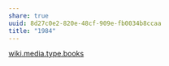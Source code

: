```yaml
---
share: true
uuid: 8d27c0e2-820e-48cf-909e-fb0034b8ccaa
title: "1984"
---
```

[wiki.media.type.books](/a3a80e28-c537-4091-a06f-3d20f44ec6a2)